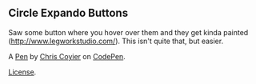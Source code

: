 ## Circle Expando Buttons

Saw some button where you hover over them and they get kinda painted (http://www.legworkstudio.com/). This isn't quite that, but easier.

A [Pen](http://codepen.io/chriscoyier/pen/oqHlh) by [Chris Coyier](http://codepen.io/chriscoyier) on [CodePen](http://codepen.io/).

[License](http://codepen.io/chriscoyier/pen/oqHlh/license).
